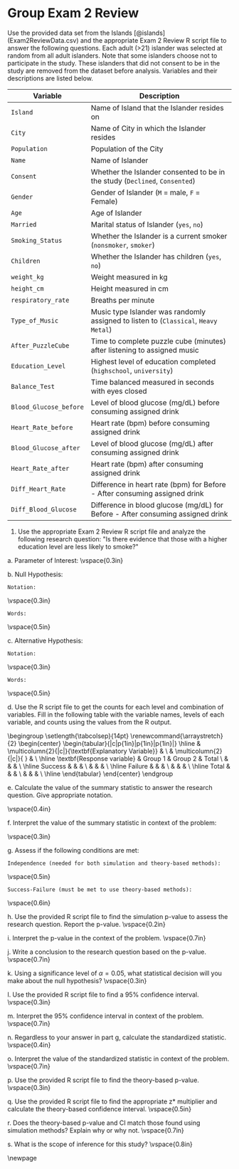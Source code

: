 # Group Exam 2 Review

Use the provided data set from the Islands [@islands] (Exam2ReviewData.csv) and the appropriate Exam 2 Review R script file to answer the following questions. Each adult (>21) islander was selected at random from all adult islanders. Note that some islanders choose not to participate in the study.  These islanders that did not consent to be in the study are removed from the dataset before analysis.  Variables and their descriptions are listed below. 

| **Variable** 	| **Description** |
|----	|-------------	|
| `Island` | Name of Island that the Islander resides on |
| `City` | Name of City in which the Islander resides |
| `Population` | Population of the City |
| `Name` | Name of Islander |
| `Consent` | Whether the Islander consented to be in the study (`Declined`, `Consented`)|
| `Gender` | Gender of Islander (`M` = male, `F` = Female) |
| `Age` | Age of Islander |
| `Married` | Marital status of Islander (`yes`, `no`) |
| `Smoking_Status` | Whether the Islander is a current smoker (`nonsmoker`, `smoker`) |
| `Children` | Whether the Islander has children (`yes`, `no`) |
| `weight_kg` | Weight measured in kg |
| `height_cm` | Height measured in cm |
| `respiratory_rate` | Breaths per minute |
| `Type_of_Music` | Music type Islander was randomly assigned to listen to (`Classical`, `Heavy Metal`)|
| `After_PuzzleCube` | Time to complete puzzle cube (minutes) after listening to assigned music |
| `Education_Level` | Highest level of education completed (`highschool`, `university`)|
| `Balance_Test` | Time balanced measured in seconds with eyes closed |
| `Blood_Glucose_before` | Level of blood glucose (mg/dL) before consuming assigned drink |
| `Heart_Rate_before` | Heart rate (bpm) before consuming assigned drink |
| `Blood_Glucose_after` | Level of blood glucose (mg/dL) after consuming assigned drink |
| `Heart_Rate_after` | Heart rate (bpm) after consuming assigned drink |
| `Diff_Heart_Rate` | Difference in heart rate (bpm) for Before - After consuming assigned drink |
| `Diff_Blood_Glucose` | Difference in blood glucose (mg/dL) for Before - After consuming assigned drink |

1. Use the appropriate Exam 2 Review R script file and analyze the following research question: "Is there evidence that those with a higher education level are less likely to smoke?"

a. Parameter of Interest:
\vspace{0.3in}
    
b. Null Hypothesis:
        
    Notation:
\vspace{0.3in}
    
    Words:
\vspace{0.5in}
    
c. Alternative Hypothesis:
    
    Notation:
\vspace{0.3in}
    
    Words:
\vspace{0.5in}
   
d. Use the R script file to get the counts for each level and combination of variables. Fill in the following table with the variable names, levels of each variable, and counts using the values from the R output.

\begingroup
\setlength{\tabcolsep}{14pt}
\renewcommand{\arraystretch}{2}
\begin{center}
\begin{tabular}{|c|p{1in}|p{1in}|p{1in}|}
\hline
 & \multicolumn{2}{|c|}{\textbf{Explanatory Variable}} & \\ 
 & \multicolumn{2}{|c|}{ } & \\ \hline
\textbf{Response variable} & Group 1 & Group 2 & Total \\
 & & & \\ \hline
 Success & & & \\
 & & & \\ \hline
 Failure & & & \\
 & & & \\ \hline
 Total & & & \\
 & & & \\ \hline
\end{tabular}
\end{center}
\endgroup

e. Calculate the value of the summary statistic to answer the research question. Give appropriate notation.

\vspace{0.4in}

f. Interpret the value of the summary statistic in context of the problem:
    
\vspace{0.3in}
    
g. Assess if the following conditions are met:

    Independence (needed for both simulation and theory-based methods):
\vspace{0.5in}

    Success-Failure (must be met to use theory-based methods):
\vspace{0.6in}
    
h. Use the provided R script file to find the simulation p-value to assess the research question.  Report the p-value.
\vspace{0.2in}
       
i.  Interpret the p-value in the context of the problem.
\vspace{0.7in}
        
j.  Write a conclusion to the research question based on the p-value.
\vspace{0.7in}
        
k. Using a significance level of $\alpha = 0.05$, what statistical decision will you make about the null hypothesis?
\vspace{0.3in}
    
l. Use the provided R script file to find a 95\% confidence interval.
\vspace{0.3in}
        
m. Interpret the 95\% confidence interval in context of the problem.
\vspace{0.7in}

n. Regardless to your answer in part g, calculate the standardized statistic.
\vspace{0.4in}

o. Interpret the value of the standardized statistic in context of the problem.
\vspace{0.7in}

p. Use the provided R script file to find the theory-based p-value. 
\vspace{0.3in}

q. Use the provided R script file to find the appropriate z* multiplier and calculate the theory-based confidence interval. 
\vspace{0.5in}

r. Does the theory-based p-value and CI match those found using simulation methods?  Explain why or why not.
\vspace{0.7in}

s. What is the scope of inference for this study?
\vspace{0.8in}

<!-- 2. Use the appropriate Exam 2 Review R script file and analyze the following research question: The proportion of university graduates in the US is 42%.  "Is there evidence that the proportion of university graduates in the Islands differs from the proportion in the US?" -->

<!-- a. Parameter of Interest: -->
<!-- \vspace{0.3in} -->

<!-- b. Null Hypothesis: -->

<!--     Notation: -->
<!-- \vspace{0.3in} -->

<!--     Words: -->
<!-- \vspace{0.5in} -->

<!-- c. Alternative Hypothesis: -->

<!--     Notation: -->
<!-- \vspace{0.3in} -->

<!--     Words: -->
<!-- \vspace{0.5in} -->

<!-- d. Use the R script file to get the counts for each level of the variable. Fill in the following table with the success, failure, variable name, and counts using the values from the R output. -->

<!-- \begingroup -->
<!-- \begin{center} -->
<!-- \setlength{\tabcolsep}{14pt}  -->
<!-- \renewcommand{\arraystretch}{2}  -->
<!-- \begin{tabular}{|p{2in}|p{2in}|} -->
<!-- \hline -->
<!--  {\textbf{Variable}} & {\textbf{Counts}} \\  -->
<!--  & \\ \hline -->
<!--  Success & \\  -->
<!--  &  \\ \hline -->
<!--  Failure & \\  -->
<!--  &  \\ \hline -->
<!--  Total &  \\  -->
<!--  & \\ \hline   -->
<!-- \end{tabular} -->
<!-- \end{center} -->
<!-- \endgroup -->
<!-- e. Calculate the value of summary statistic to answer the research question. Give appropriate notation. -->
<!-- \vspace{0.3in} -->

<!-- f. Interpret the value of the summary statistic in context of the problem: -->
<!-- \vspace{0.3in} -->

<!-- g. Assess if the following conditions are met: -->

<!--     Independence (needed for both simulation and theory-based methods): -->
<!-- \vspace{0.8in} -->

<!--     Success-Failure (must be met to use theory-based methods): -->
<!-- \vspace{0.8in} -->

<!-- h. Use the provided R script file to find the simulation p-value to assess the research question.  Report the p-value. -->
<!-- \vspace{0.3in} -->

<!-- i.  Interpret the p-value in the context of the problem. -->
<!-- \vspace{0.8in} -->

<!-- j.  Write a conclusion to the research question based on the p-value. -->
<!-- \vspace{0.8in} -->

<!-- k. Using a significance level of $\alpha = 0.1$, what statistical decision will you make about the null hypothesis? -->
<!-- \vspace{0.3in} -->

<!-- l. Use the provided R script file to find a 90\% confidence interval. -->
<!-- \vspace{0.3in} -->

<!-- m. Interpret the 90\% confidence interval in context of the problem. -->
<!-- \vspace{0.8in} -->

<!-- n. Regardless to your answer in part g, calculate the standardized statistic. -->
<!-- \vspace{0.4in} -->

<!-- o. Interpret the value of the standardized statistic in context of the problem. -->
<!-- \vspace{0.8in} -->

<!-- p. Use the provided R script file to find the theory-based p-value.  -->
<!-- \vspace{0.3in} -->

<!-- q. Use the provided R script file to find the appropriate z* multiplier and calculate the theory-based confidence interval.  -->
<!-- \vspace{0.5in} -->

<!-- r. Does the theory-based p-value and CI match those found using simulation methods?  Explain why or why not. -->
<!-- \vspace{0.8in} -->

<!-- s. To what group can the results be generalized? -->
<!-- \vspace{0.8in} -->

        
\newpage
